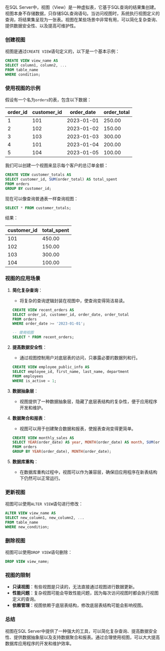 在SQL Server中，视图（View）是一种虚拟表，它基于SQL查询的结果集创建。视图本身不存储数据，只存储SQL查询语句。当访问视图时，系统执行视图定义的查询，将结果集呈现为一张表。视图在某些场景中非常有用，可以简化复杂查询、提供数据安全性、以及提高可维护性。

### 创建视图

视图是通过`CREATE VIEW`语句定义的，以下是一个基本示例：

```sql
CREATE VIEW view_name AS
SELECT column1, column2, ...
FROM table_name
WHERE condition;
```

### 使用视图的示例

假设有一个名为`orders`的表，包含以下数据：

| order_id | customer_id | order_date | order_total |
| -------- | ----------- | ---------- | ----------- |
| 1        | 101         | 2023-01-01 | 250.00      |
| 2        | 102         | 2023-01-02 | 150.00      |
| 3        | 103         | 2023-01-03 | 300.00      |
| 4        | 101         | 2023-01-04 | 200.00      |
| 5        | 104         | 2023-01-05 | 100.00      |

我们可以创建一个视图来显示每个客户的总订单金额：

```sql
CREATE VIEW customer_totals AS
SELECT customer_id, SUM(order_total) AS total_spent
FROM orders
GROUP BY customer_id;
```

现在可以像查询普通表一样查询视图：

```sql
SELECT * FROM customer_totals;
```

结果：

| customer_id | total_spent |
| ----------- | ----------- |
| 101         | 450.00      |
| 102         | 150.00      |
| 103         | 300.00      |
| 104         | 100.00      |

### 视图的应用场景

1. **简化复杂查询**：
   - 将复杂的查询逻辑封装在视图中，使查询变得简洁易读。

   ```sql
   CREATE VIEW recent_orders AS
   SELECT order_id, customer_id, order_date, order_total
   FROM orders
   WHERE order_date >= '2023-01-01';
   
   -- 使用视图
   SELECT * FROM recent_orders;
   ```

2. **提高数据安全性**：
   - 通过视图控制用户对底层表的访问，只暴露必要的数据列和行。

   ```sql
   CREATE VIEW employee_public_info AS
   SELECT employee_id, first_name, last_name, department
   FROM employees
   WHERE is_active = 1;
   ```

3. **数据抽象层**：
   - 视图提供了一种数据抽象层，隐藏了底层表结构的复杂性，便于应用程序开发和维护。

4. **数据聚合和报表**：
   - 视图可以用于创建聚合数据和报表，使报表查询变得更简单。

   ```sql
   CREATE VIEW monthly_sales AS
   SELECT YEAR(order_date) AS year, MONTH(order_date) AS month, SUM(order_total) AS total_sales
   FROM orders
   GROUP BY YEAR(order_date), MONTH(order_date);
   ```

5. **数据库重构**：
   - 在数据库重构过程中，视图可以作为兼容层，确保旧应用程序在新表结构下仍然可以正常运行。

### 更新视图

视图可以使用`ALTER VIEW`语句进行修改：

```sql
ALTER VIEW view_name AS
SELECT new_column1, new_column2, ...
FROM table_name
WHERE new_condition;
```

### 删除视图

视图可以使用`DROP VIEW`语句删除：

```sql
DROP VIEW view_name;
```

### 视图的限制

- **只读视图**：有些视图是只读的，无法直接通过视图进行数据更新。
- **性能问题**：复杂视图可能会导致性能问题，因为每次访问视图时都会执行视图定义的查询。
- **依赖管理**：视图依赖于底层表结构，修改底层表结构可能会影响视图。

### 总结

视图在SQL Server中提供了一种强大的工具，可以简化复杂查询、提高数据安全性、提供数据抽象层以及支持数据聚合和报表。通过合理使用视图，可以大大提高数据库应用程序的开发和维护效率。